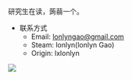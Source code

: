 研究生在读，蒟蒻一个。

- 联系方式 
  - Email: lonlyngao@gmail.com
  - Steam: lonlyn(lonlyn Gao)
  - Origin: lxlonlyn

<img align="left" src="https://github-readme-stats.vercel.app/api?username=lxlonlyn&show_icons=true">
